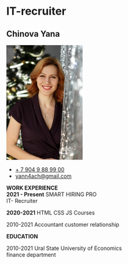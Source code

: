 
# IT-recruiter
## Chinova Yana
<div> 
<!-- ![](Chinova_foto1.jpg) -->
  <img src="Chinova_foto1.jpg" alt="photo" width="200"/>
  <ul> 
    <li><a href="tel:+79049889900">+ 7 904 9 88 99 00</a></li>
    <li><a href="mailto:yann4ach@gmail.com">yann4ach@gmail.com</a></b>
  </ul>
</div> 

<div>
  <p><b>WORK EXPERIENCE</b><br>
      <b>2021 - Present</b>  SMART HIRING PRO <br> IT- Recruiter</p>
</div>
<p><b>2020-2021</b> HTML CSS JS Courses</p>
<p>2010-2021 Accountant customer relationship</p>
<p><b>EDUCATION</b><br>
<p>2010-2021 Ural State University of Economics<br>finance department</p>  
